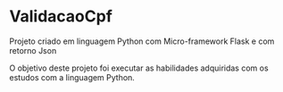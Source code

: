 # ValidacaoCpf

Projeto criado em linguagem Python com Micro-framework Flask e com retorno Json

O objetivo deste projeto foi executar as habilidades adquiridas com os estudos com a linguagem Python.

